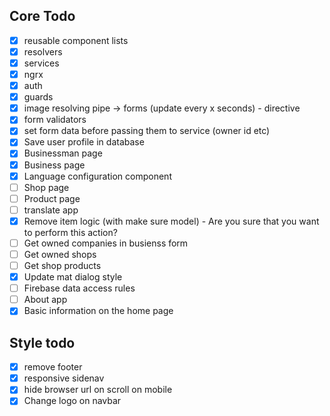 ## Core Todo

- [x] reusable component lists
- [x] resolvers
- [x] services
- [x] ngrx
- [x] auth
- [x] guards
- [x] image resolving pipe -> forms (update every x seconds) - directive
- [x] form validators
- [x] set form data before passing them to service (owner id etc)
- [x] Save user profile in database
- [x] Businessman page
- [x] Business page
- [x] Language configuration component
- [ ] Shop page
- [ ] Product page
- [ ] translate app
- [x] Remove item logic (with make sure model) - Are you sure that you want to perform this action?
- [ ] Get owned companies in busienss form
- [ ] Get owned shops
- [ ] Get shop products
- [x] Update mat dialog style
- [ ] Firebase data access rules
- [ ] About app
- [x] Basic information on the home page

## Style todo

- [x] remove footer
- [x] responsive sidenav
- [x] hide browser url on scroll on mobile
- [x] Change logo on navbar
